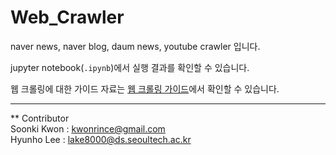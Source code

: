 # Web_Crawler
naver news, naver blog, daum news, youtube crawler 입니다.

jupyter notebook(`.ipynb`)에서 실행 결과를 확인할 수 있습니다.

웹 크롤링에 대한 가이드 자료는 [웹 크롤링 가이드](./slides/crawling_guide.pdf)에서 확인할 수 있습니다.

-------------------
** Contributor    
Soonki Kwon : kwonrince@gmail.com       
Hyunho Lee : lake8000@ds.seoultech.ac.kr

